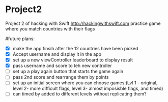 # Project2
Project 2 of hacking with Swift http://hackingwithswift.com
practice game where you match countries with their flags 

#future plans: 
- [x] make the app finsih after the 12 countries have been picked 
- [x] Accept username and display it in the app
- [x] set up a new viewController leaderboard to display result 
- [x] pass username and score to teh new controller 
- [ ] set up a play again button that starts the game again 
- [ ] pass 2nd score and rearrange them by points 
- [ ] set up an initial screen where you can choose games:(Lvl 1 - original, level 2- more difficult flags, level 3- almost imposisble flags, and timed)
- [ ] can timed by added to different levels without replicating them? 
